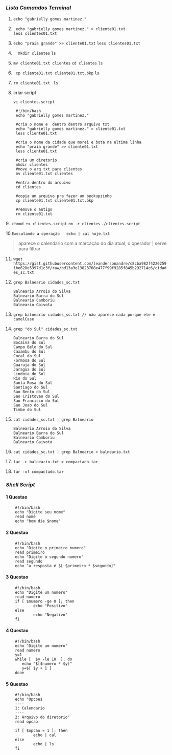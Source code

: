 ### *Lista Comandos Terminal*

1. `echo "gabrielly gomes martinez."`

2. ` echo "gabrielly gomes martinez." > cliente01.txt`       
`less clientes01.txt`

3. `echo "praia grande" >> cliente01.txt`
`less clientes01.txt`
        
4. `  mkdir clientes`
`ls`

5. `mv cliente01.txt clientes`
`cd clientes`
`ls`

6. ` cp cliente01.txt cliente01.txt.bkp`
`ls`

7. `rm cliente01.txt `
`ls` 

8.  criar script 

        vi clientes.script

         #!/bin/bash
         echo "gabrielly gomes martinez."

         #cria o nome e  dentro dentro arquivo txt
         echo "gabrielly gomes martinez." > cliente01.txt
         less cliente01.txt

         #cria o nome da cidade que morei e bota na ultima linha
         echo "praia grande" >> cliente01.txt
         less cliente01.txt

         #cria um diretorio
         mkdir clientes
         #move o arq txt para clientes
         mv cliente01.txt clientes

         #entra dentro do arquivo
         cd clientes

         #copia um arquivo pra fazer um beckupzinho
         cp cliente01.txt cliente01.txt.bkp

         #remove o antigo
         rm cliente01.txt

9.` chmod +x clientes.script`
`rm -r clientes`
`./clientes.script`

10.`Executando a operação 	echo | cal hoje.txt`

> aparece o calendario com a marcação do dia atual, o operador | serve para filtrar

11. `wget https://gist.githubusercontent.com/leandersonandre/c8cba982f42262591be628e5397d1c3f/raw/bd13a3e13823708e477f99f9285f845b292714c6/cidades_sc.txt`

12. `grep Balneario cidades_sc.txt`

        Balneario Arroio do Silva
        Balneario Barra do Sul
        Balneario Camboriu
        Balneario Gaivota


13. `grep balneario cidades_sc.txt // não aparece nada porque ele é camelCase`

14. `grep "do Sul" cidades_sc.txt`

        Balneario Barra do Sul
        Bocaina do Sul
        Campo Belo do Sul
        Caxambu do Sul
        Cocal do Sul
        Formosa do Sul
        Guaruja do Sul
        Jaragua do Sul
        Lindoia do Sul
        Rio do Sul
        Santa Rosa do Sul
        Santiago do Sul
        Sao Bento do Sul
        Sao Cristovao do Sul
        Sao Francisco do Sul
        Sao Joao do Sul
        Timbe do Sul

        
15. `cat cidades_sc.txt | grep Balneario`

        Balneario Arroio do Silva
        Balneario Barra do Sul
        Balneario Camboriu
        Balneario Gaivota
        
16. `cat cidades_sc.txt | grep Balneario > balneario.txt`

17. `tar -c balneario.txt > compactado.tar`

18. `tar -xf compactado.tar`

### *Shell Script*

#### 1 Questao

        #!/bin/bash
        echo "Digite seu nome"
        read nome
        echo "bom dia $nome"
        
#### 2 Questao
        
        #!/bin/bash
        echo "Digite o primeiro numero"
        read primeiro
        echo "Digite o segundo numero"
        read segundo
        echo "a resposta é $[ $primeiro * $segundo]"

#### 3 Questao

        #!/bin/bash
        echo "Digite um numero"
        read numero
        if [ $numero -ge 0 ]; then 
                echo "Positivo"
        else
                echo "Negativo"
        fi
        
#### 4 Questao

        #!/bin/bash
        echo "Digite um numero"
        read numero
        y=1
        while [  $y -le 10  ]; do
           echo "$[$numero * $y]"
           y=$[ $y + 1 ]
        done
#### 5 Questao
        
        #!/bin/bash
        echo "Opcoes
        ----
        1: Calendario
        ----
        2: Arquivo do diretorio"
        read opcao

        if [ $opcao = 1 ]; then
                echo | cal
        else 
                echo | ls
        fi
